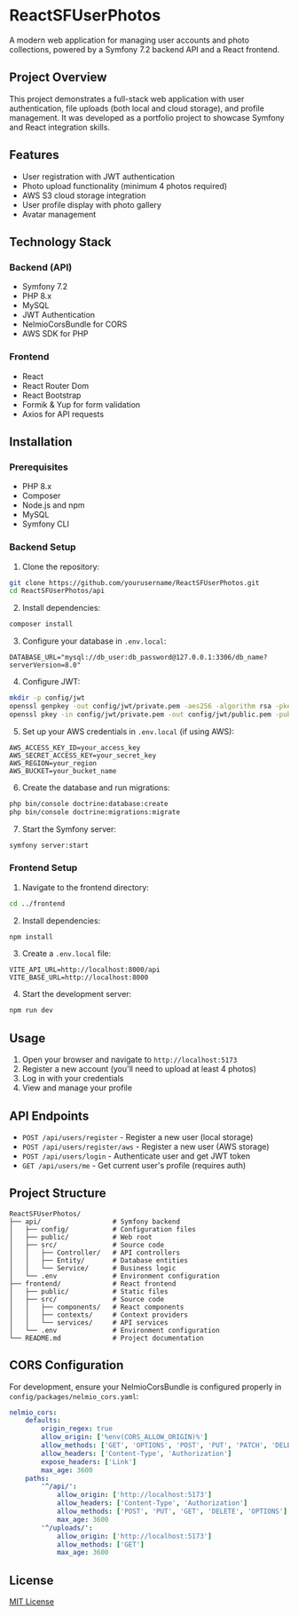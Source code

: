 # ReactSFUserPhotos

A modern web application for managing user accounts and photo collections, powered by a Symfony 7.2 backend API and a React frontend.

## Project Overview

This project demonstrates a full-stack web application with user authentication, file uploads (both local and cloud storage), and profile management. It was developed as a portfolio project to showcase Symfony and React integration skills.

## Features

- User registration with JWT authentication
- Photo upload functionality (minimum 4 photos required)
- AWS S3 cloud storage integration
- User profile display with photo gallery
- Avatar management

## Technology Stack

### Backend (API)
- Symfony 7.2
- PHP 8.x
- MySQL
- JWT Authentication
- NelmioCorsBundle for CORS
- AWS SDK for PHP

### Frontend
- React
- React Router Dom
- React Bootstrap
- Formik & Yup for form validation
- Axios for API requests

## Installation

### Prerequisites
- PHP 8.x
- Composer
- Node.js and npm
- MySQL
- Symfony CLI

### Backend Setup

1. Clone the repository:
```bash
git clone https://github.com/yourusername/ReactSFUserPhotos.git
cd ReactSFUserPhotos/api
```

2. Install dependencies:
```bash
composer install
```

3. Configure your database in `.env.local`:
```
DATABASE_URL="mysql://db_user:db_password@127.0.0.1:3306/db_name?serverVersion=8.0"
```

4. Configure JWT:
```bash
mkdir -p config/jwt
openssl genpkey -out config/jwt/private.pem -aes256 -algorithm rsa -pkeyopt rsa_keygen_bits:4096
openssl pkey -in config/jwt/private.pem -out config/jwt/public.pem -pubout
```

5. Set up your AWS credentials in `.env.local` (if using AWS):
```
AWS_ACCESS_KEY_ID=your_access_key
AWS_SECRET_ACCESS_KEY=your_secret_key
AWS_REGION=your_region
AWS_BUCKET=your_bucket_name
```

6. Create the database and run migrations:
```bash
php bin/console doctrine:database:create
php bin/console doctrine:migrations:migrate
```

7. Start the Symfony server:
```bash
symfony server:start
```

### Frontend Setup

1. Navigate to the frontend directory:
```bash
cd ../frontend
```

2. Install dependencies:
```bash
npm install
```

3. Create a `.env.local` file:
```
VITE_API_URL=http://localhost:8000/api
VITE_BASE_URL=http://localhost:8000
```

4. Start the development server:
```bash
npm run dev
```

## Usage

1. Open your browser and navigate to `http://localhost:5173`
2. Register a new account (you'll need to upload at least 4 photos)
3. Log in with your credentials
4. View and manage your profile

## API Endpoints

- `POST /api/users/register` - Register a new user (local storage)
- `POST /api/users/register/aws` - Register a new user (AWS storage)
- `POST /api/users/login` - Authenticate user and get JWT token
- `GET /api/users/me` - Get current user's profile (requires auth)

## Project Structure

```
ReactSFUserPhotos/
├── api/                  # Symfony backend
│   ├── config/           # Configuration files
│   ├── public/           # Web root
│   ├── src/              # Source code
│   │   ├── Controller/   # API controllers
│   │   ├── Entity/       # Database entities
│   │   └── Service/      # Business logic
│   └── .env              # Environment configuration
├── frontend/             # React frontend
│   ├── public/           # Static files
│   ├── src/              # Source code
│   │   ├── components/   # React components
│   │   ├── contexts/     # Context providers
│   │   └── services/     # API services
│   └── .env              # Environment configuration
└── README.md             # Project documentation
```

## CORS Configuration

For development, ensure your NelmioCorsBundle is configured properly in `config/packages/nelmio_cors.yaml`:

```yaml
nelmio_cors:
    defaults:
        origin_regex: true
        allow_origin: ['%env(CORS_ALLOW_ORIGIN)%']
        allow_methods: ['GET', 'OPTIONS', 'POST', 'PUT', 'PATCH', 'DELETE']
        allow_headers: ['Content-Type', 'Authorization']
        expose_headers: ['Link']
        max_age: 3600
    paths:
        '^/api/':
            allow_origin: ['http://localhost:5173']
            allow_headers: ['Content-Type', 'Authorization']
            allow_methods: ['POST', 'PUT', 'GET', 'DELETE', 'OPTIONS']
            max_age: 3600
        '^/uploads/':
            allow_origin: ['http://localhost:5173']
            allow_methods: ['GET']
            max_age: 3600
```

## License

[MIT License](LICENSE)

